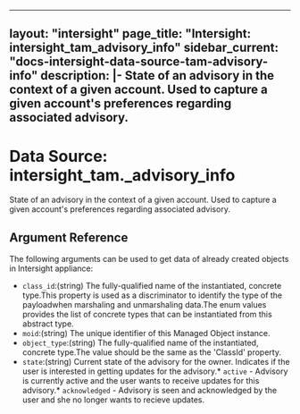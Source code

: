 
---
layout: "intersight"
page_title: "Intersight: intersight_tam_advisory_info"
sidebar_current: "docs-intersight-data-source-tam-advisory-info"
description: |-
State of an advisory in the context of a given account. Used to capture a given account's preferences regarding  associated advisory.
---

# Data Source: intersight_tam._advisory_info
State of an advisory in the context of a given account. Used to capture a given account's preferences regarding  associated advisory.
## Argument Reference
The following arguments can be used to get data of already created objects in Intersight appliance:
* `class_id`:(string) The fully-qualified name of the instantiated, concrete type.This property is used as a discriminator to identify the type of the payloadwhen marshaling and unmarshaling data.The enum values provides the list of concrete types that can be instantiated from this abstract type. 
* `moid`:(string) The unique identifier of this Managed Object instance. 
* `object_type`:(string) The fully-qualified name of the instantiated, concrete type.The value should be the same as the 'ClassId' property. 
* `state`:(string) Current state of the advisory for the owner. Indicates if the user is interested in getting updates for the advisory.* `active` - Advisory is currently active and the user wants to receive updates for this advisory.* `acknowledged` - Advisory is seen and acknowledged by the user and she no longer wants to recieve updates. 
